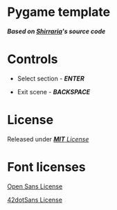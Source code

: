 # Pygame template

***Based on [***Shirraria***](https://github.com/koirdev/Shirraria)'s source code***

# Controls

- Select section - ***ENTER***

- Exit scene - ***BACKSPACE***

# License

Released under [***MIT*** *License*](LICENSE)

# Font licenses

[Open Sans License](assets/fonts/open-sans-license.txt)

[42dotSans License](assets/fonts/42dotSans-license.txt)



